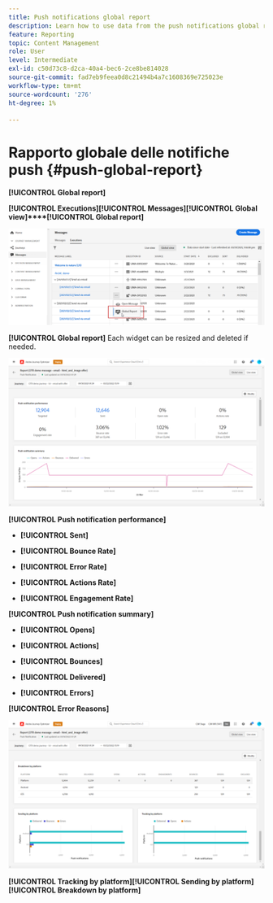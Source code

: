 ```yaml
---
title: Push notifications global report
description: Learn how to use data from the push notifications global report
feature: Reporting
topic: Content Management
role: User
level: Intermediate
exl-id: c50d73c8-d2ca-40a4-bec6-2ce8be814028
source-git-commit: fad7eb9feea0d8c21494b4a7c1608369e725023e
workflow-type: tm+mt
source-wordcount: '276'
ht-degree: 1%

---
```


# Rapporto globale delle notifiche push {#push-global-report}

**[!UICONTROL Global report]**

**[!UICONTROL Executions]****[!UICONTROL Messages]****[!UICONTROL Global view]****[!UICONTROL Global report]**

![](assets/global_report_11.png)

**[!UICONTROL Global report]** Each widget can be resized and deleted if needed. [](global-report.md#modify-dashboard)

![](assets/push_global_report.png)

**[!UICONTROL Push notification performance]**

* **[!UICONTROL Sent]**

* **[!UICONTROL Bounce Rate]**

* **[!UICONTROL Error Rate]**

* **[!UICONTROL Actions Rate]**

* **[!UICONTROL Engagement Rate]**

**[!UICONTROL Push notification summary]**

* **[!UICONTROL Opens]**

* **[!UICONTROL Actions]**

* **[!UICONTROL Bounces]**

* **[!UICONTROL Delivered]**

* **[!UICONTROL Errors]**

**[!UICONTROL Error Reasons]**

![](assets/push_global_report_2.png)

**[!UICONTROL Tracking by platform]****[!UICONTROL Sending by platform]****[!UICONTROL Breakdown by platform]**

